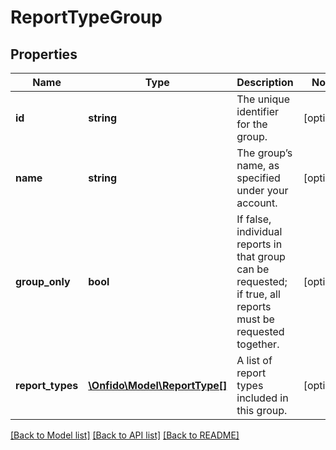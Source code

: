 # ReportTypeGroup

## Properties
Name | Type | Description | Notes
------------ | ------------- | ------------- | -------------
**id** | **string** | The unique identifier for the group. | [optional] 
**name** | **string** | The group’s name, as specified under your account. | [optional] 
**group_only** | **bool** | If false, individual reports in that group can be requested; if true, all reports must be requested together. | [optional] 
**report_types** | [**\Onfido\Model\ReportType[]**](ReportType.md) | A list of report types included in this group. | [optional] 

[[Back to Model list]](../README.md#documentation-for-models) [[Back to API list]](../README.md#documentation-for-api-endpoints) [[Back to README]](../README.md)


